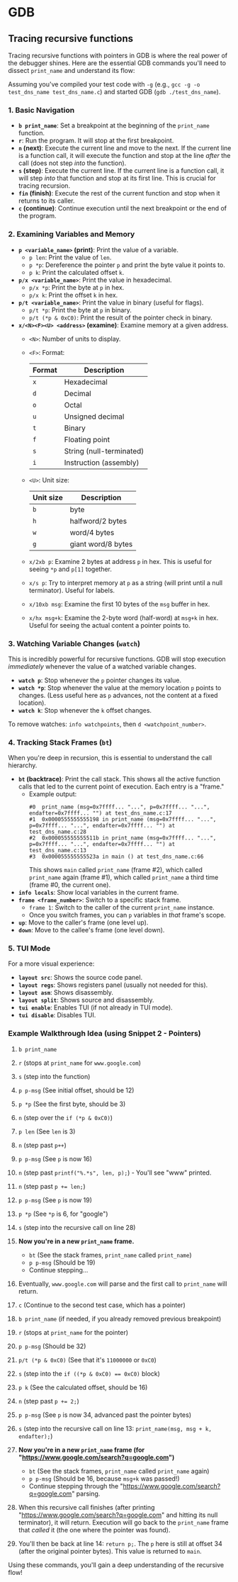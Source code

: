 # GDB

## Tracing recursive functions

Tracing recursive functions with pointers in GDB is where the real power of the debugger shines. Here are the essential GDB commands you'll need to dissect `print_name` and understand its flow:

Assuming you've compiled your test code with `-g` (e.g., `gcc -g -o test_dns_name test_dns_name.c`) and started GDB (`gdb ./test_dns_name`).

### 1\. Basic Navigation

  * **`b print_name`**: Set a breakpoint at the beginning of the `print_name` function.
  * **`r`**: Run the program. It will stop at the first breakpoint.
  * **`n` (next)**: Execute the current line and move to the next. If the current line is a function call, it will execute the function and stop at the line *after* the call (does not step *into* the function).
  * **`s` (step)**: Execute the current line. If the current line is a function call, it will step *into* that function and stop at its first line. This is crucial for tracing recursion.
  * **`fin` (finish)**: Execute the rest of the current function and stop when it returns to its caller.
  * **`c` (continue)**: Continue execution until the next breakpoint or the end of the program.

### 2\. Examining Variables and Memory

  * **`p <variable_name>` (print)**: Print the value of a variable.
      * `p len`: Print the value of `len`.
      * `p *p`: Dereference the pointer `p` and print the byte value it points to.
      * `p k`: Print the calculated offset `k`.
  * **`p/x <variable_name>`**: Print the value in hexadecimal.
      * `p/x *p`: Print the byte at `p` in hex.
      * `p/x k`: Print the offset `k` in hex.
  * **`p/t <variable_name>`**: Print the value in binary (useful for flags).
      * `p/t *p`: Print the byte at `p` in binary.
      * `p/t (*p & 0xC0)`: Print the result of the pointer check in binary.
  * **`x/<N><F><U> <address>` (examine)**: Examine memory at a given address.
      * `<N>`: Number of units to display.

      * `<F>`: Format:

          | Format | Description |
          |--------|-------------|
          | `x` | Hexadecimal |
          | `d` | Decimal |
          | `o` | Octal |
          | `u` | Unsigned decimal |
          | `t` | Binary |
          | `f` | Floating point |
          | `s` | String (null-terminated) |
          | `i` | Instruction (assembly) |

      * `<U>`: Unit size:

          | Unit size | Description |
          |-----------|--------------|
          | `b` | byte |
          | `h` | halfword/2 bytes |
          | `w` | word/4 bytes |
          | `g` | giant word/8 bytes |


      * `x/2xb p`: Examine 2 bytes at address `p` in hex. This is useful for seeing `*p` and `p[1]` together.

      * `x/s p`: Try to interpret memory at `p` as a string (will print until a null terminator). Useful for labels.

      * `x/10xb msg`: Examine the first 10 bytes of the `msg` buffer in hex.

      * `x/hx msg+k`: Examine the 2-byte word (half-word) at `msg+k` in hex. Useful for seeing the actual content a pointer points to.

### 3\. Watching Variable Changes (`watch`)

This is incredibly powerful for recursive functions. GDB will stop execution *immediately* whenever the value of a watched variable changes.

  * **`watch p`**: Stop whenever the `p` pointer changes its value.
  * **`watch *p`**: Stop whenever the value at the memory location `p` points to changes. (Less useful here as `p` advances, not the content at a fixed location).
  * **`watch k`**: Stop whenever the `k` offset changes.

To remove watches: `info watchpoints`, then `d <watchpoint_number>`.

### 4\. Tracking Stack Frames (`bt`)

When you're deep in recursion, this is essential to understand the call hierarchy.

  * **`bt` (backtrace)**: Print the call stack. This shows all the active function calls that led to the current point of execution. Each entry is a "frame."
      * Example output:
        ```
        #0  print_name (msg=0x7ffff... "...", p=0x7ffff... "...", endafter=0x7ffff... "") at test_dns_name.c:17
        #1  0x0000555555555198 in print_name (msg=0x7ffff... "...", p=0x7ffff... "...", endafter=0x7ffff... "") at test_dns_name.c:28
        #2  0x000055555555511b in print_name (msg=0x7ffff... "...", p=0x7ffff... "...", endafter=0x7ffff... "") at test_dns_name.c:13
        #3  0x000055555555523a in main () at test_dns_name.c:66
        ```
        This shows `main` called `print_name` (frame \#2), which called `print_name` again (frame \#1), which called `print_name` a third time (frame \#0, the current one).
  * **`info locals`**: Show local variables in the current frame.
  * **`frame <frame_number>`**: Switch to a specific stack frame.
      * `frame 1`: Switch to the caller of the current `print_name` instance.
      * Once you switch frames, you can `p` variables in *that* frame's scope.
  * **`up`**: Move to the caller's frame (one level up).
  * **`down`**: Move to the callee's frame (one level down).

### 5\. TUI Mode

For a more visual experience:

  * **`layout src`**: Shows the source code panel.
  * **`layout regs`**: Shows registers panel (usually not needed for this).
  * **`layout asm`**: Shows disassembly.
  * **`layout split`**: Shows source and disassembly.
  * **`tui enable`**: Enables TUI (if not already in TUI mode).
  * **`tui disable`**: Disables TUI.

### Example Walkthrough Idea (using Snippet 2 - Pointers)

1.  `b print_name`

2.  `r` (stops at `print_name` for `www.google.com`)

3.  `s` (step into the function)

4.  `p p-msg` (See initial offset, should be 12)

5.  `p *p` (See the first byte, should be 3)

6.  `n` (step over the `if (*p & 0xC0)`)

7.  `p len` (See `len` is 3)

8.  `n` (step past `p++`)

9.  `p p-msg` (See `p` is now 16)

10. `n` (step past `printf("%.*s", len, p);`) - You'll see "www" printed.

11. `n` (step past `p += len;`)

12. `p p-msg` (See `p` is now 19)

13. `p *p` (See `*p` is 6, for "google")

14. `s` (step into the recursive call on line 28)

15. **Now you're in a new `print_name` frame.**

      * `bt` (See the stack frames, `print_name` called `print_name`)
      * `p p-msg` (Should be 19)
      * Continue stepping...

16. Eventually, `www.google.com` will parse and the first call to `print_name` will return.

17. `c` (Continue to the second test case, which has a pointer)

18. `b print_name` (if needed, if you already removed previous breakpoint)

19. `r` (stops at `print_name` for the pointer)

20. `p p-msg` (Should be 32)

21. `p/t (*p & 0xC0)` (See that it's `11000000` or `0xC0`)

22. `s` (step into the `if ((*p & 0xC0) == 0xC0)` block)

23. `p k` (See the calculated offset, should be 16)

24. `n` (step past `p += 2;`)

25. `p p-msg` (See `p` is now 34, advanced past the pointer bytes)

26. `s` (step into the recursive call on line 13: `print_name(msg, msg + k, endafter);`)

27. **Now you're in a new `print_name` frame (for "https://www.google.com/search?q=google.com")**

      * `bt` (See the stack frames, `print_name` called `print_name` again)
      * `p p-msg` (Should be 16, because `msg+k` was passed\!)
      * Continue stepping through the "https://www.google.com/search?q=google.com" parsing.

28. When this recursive call finishes (after printing "https://www.google.com/search?q=google.com" and hitting its null terminator), it will return. Execution will go back to the `print_name` frame that *called* it (the one where the pointer was found).

29. You'll then be back at line 14: `return p;`. The `p` here is still at offset 34 (after the original pointer bytes). This value is returned to `main`.

Using these commands, you'll gain a deep understanding of the recursive flow\! 
